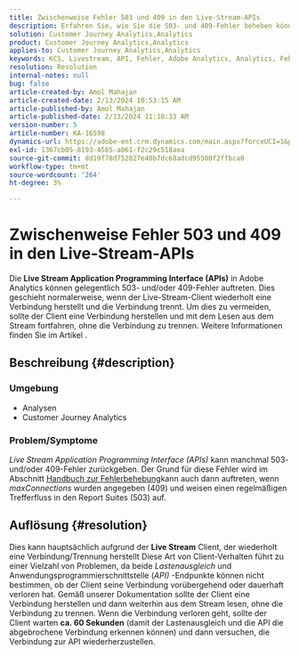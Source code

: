```yaml
---
title: Zwischenweise Fehler 503 und 409 in den Live-Stream-APIs
description: Erfahren Sie, wie Sie die 503- und 409-Fehler beheben können, die in Adobe Analytics Live Stream-APIs auftreten. Verbinden/trennen Sie nicht wiederholt.
solution: Customer Journey Analytics,Analytics
product: Customer Journey Analytics,Analytics
applies-to: Customer Journey Analytics,Analytics
keywords: KCS, Livestream, API, Fehler, Adobe Analytics, Analytics, Fehler 503, 409
resolution: Resolution
internal-notes: null
bug: false
article-created-by: Amol Mahajan
article-created-date: 2/13/2024 10:53:15 AM
article-published-by: Amol Mahajan
article-published-date: 2/13/2024 11:18:33 AM
version-number: 5
article-number: KA-16598
dynamics-url: https://adobe-ent.crm.dynamics.com/main.aspx?forceUCI=1&pagetype=entityrecord&etn=knowledgearticle&id=6aee7610-5eca-ee11-9079-6045bd0065f9
exl-id: 1367cb05-8193-4585-a061-f2c29c518aea
source-git-commit: dd19f78d752827e48b7dc68adcd95500f2ffbca0
workflow-type: tm+mt
source-wordcount: '264'
ht-degree: 3%

---
```


# Zwischenweise Fehler 503 und 409 in den Live-Stream-APIs


Die <b>Live Stream Application Programming Interface (APIs)</b> in Adobe Analytics können gelegentlich 503- und/oder 409-Fehler auftreten. Dies geschieht normalerweise, wenn der Live-Stream-Client wiederholt eine Verbindung herstellt und die Verbindung trennt. Um dies zu vermeiden, sollte der Client eine Verbindung herstellen und mit dem Lesen aus dem Stream fortfahren, ohne die Verbindung zu trennen. Weitere Informationen finden Sie im Artikel .

## Beschreibung {#description}


### <b>Umgebung</b>

- Analysen
- Customer Journey Analytics


### <b>Problem/Symptome</b>

*Live Stream Application Programming Interface (APIs)* kann manchmal 503- und/oder 409-Fehler zurückgeben. Der Grund für diese Fehler wird im Abschnitt [Handbuch zur Fehlerbehebung](https://github.com/AdobeDocs/analytics-1.4-apis/blob/master/docs/live-stream-api/troubleshooting.md)kann auch dann auftreten, wenn *maxConnections* wurden angegeben (409) und weisen einen regelmäßigen Trefferfluss in den Report Suites (503) auf.


## Auflösung {#resolution}


Dies kann hauptsächlich aufgrund der <b>Live Stream</b> Client, der wiederholt eine Verbindung/Trennung herstellt Diese Art von Client-Verhalten führt zu einer Vielzahl von Problemen, da beide *Lastenausgleich* und Anwendungsprogrammierschnittstelle (*API)* -Endpunkte können nicht bestimmen, ob der Client seine Verbindung vorübergehend oder dauerhaft verloren hat. Gemäß unserer Dokumentation sollte der Client eine Verbindung herstellen und dann weiterhin aus dem Stream lesen, ohne die Verbindung zu trennen. Wenn die Verbindung verloren geht, sollte der Client warten <b>ca. 60 Sekunden</b> (damit der Lastenausgleich und die API die abgebrochene Verbindung erkennen können) und dann versuchen, die Verbindung zur API wiederherzustellen.
